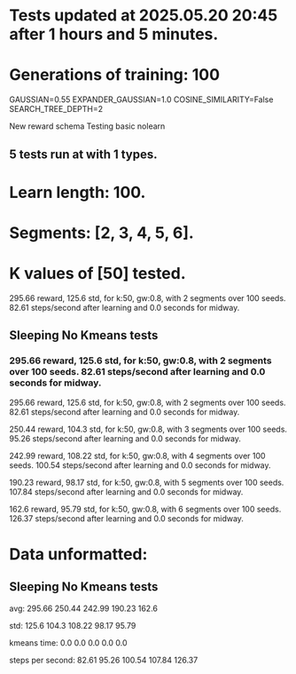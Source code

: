 # Tests updated at 2025.05.20 20:45 after 1 hours and 5 minutes.
# Generations of training: 100
GAUSSIAN=0.55
EXPANDER_GAUSSIAN=1.0
COSINE_SIMILARITY=False
SEARCH_TREE_DEPTH=2

New reward schema
Testing basic nolearn
## 5 tests run at with 1 types.
# Learn length: 100.
# Segments: [2, 3, 4, 5, 6].
# K values of [50] tested.

295.66 reward, 125.6 std, for k:50, gw:0.8, with 2 segments over 100 seeds.  82.61 steps/second after learning and 0.0 seconds for midway.


## Sleeping No Kmeans tests
### 295.66 reward, 125.6 std, for k:50, gw:0.8, with 2 segments over 100 seeds.  82.61 steps/second after learning and 0.0 seconds for midway.

295.66 reward, 125.6 std, for k:50, gw:0.8, with 2 segments over 100 seeds.  82.61 steps/second after learning and 0.0 seconds for midway.

250.44 reward, 104.3 std, for k:50, gw:0.8, with 3 segments over 100 seeds.  95.26 steps/second after learning and 0.0 seconds for midway.

242.99 reward, 108.22 std, for k:50, gw:0.8, with 4 segments over 100 seeds.  100.54 steps/second after learning and 0.0 seconds for midway.

190.23 reward, 98.17 std, for k:50, gw:0.8, with 5 segments over 100 seeds.  107.84 steps/second after learning and 0.0 seconds for midway.

162.6 reward, 95.79 std, for k:50, gw:0.8, with 6 segments over 100 seeds.  126.37 steps/second after learning and 0.0 seconds for midway.


# Data unformatted:



## Sleeping No Kmeans tests
avg:
295.66
250.44
242.99
190.23
162.6

std:
125.6
104.3
108.22
98.17
95.79

kmeans time:
0.0
0.0
0.0
0.0
0.0

steps per second:
82.61
95.26
100.54
107.84
126.37
